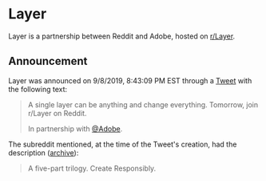 # Layer

Layer is a partnership between Reddit and Adobe, hosted on [r/Layer](https://www.reddit.com/r/Layer).

## Announcement

Layer was announced on <time datetime="2019-09-09T00:43:09Z">9/8/2019, 8:43:09 PM EST</time> through a [Tweet](https://twitter.com/reddit/status/1170860155820371968) with the following text:

> A single layer can be anything and change everything. Tomorrow, join r/Layer on Reddit.
>
> In partnership with [@Adobe](https://twitter.com/Adobe).

The subreddit mentioned, at the time of the Tweet's creation, had the description ([archive](https://web.archive.org/web/20190909005146/https://old.reddit.com/r/layer)):

> A five-part trilogy. Create Responsibly.
